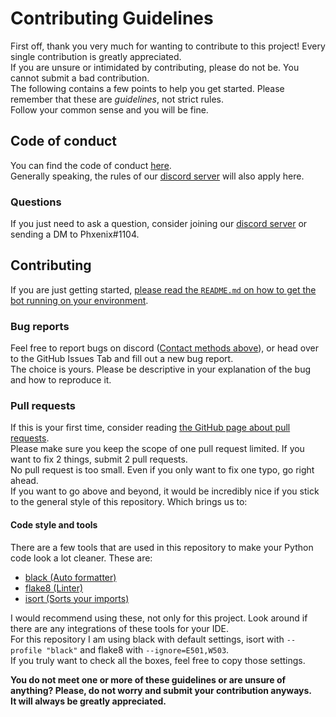 # Contributing Guidelines

First off, thank you very much for wanting to contribute to this project! Every single contribution is greatly appreciated.   
If you are unsure or intimidated by contributing, please do not be. You cannot submit a bad contribution.  
The following contains a few points to help you get started. Please remember that these are *guidelines*, not strict rules.  
Follow your common sense and you will be fine.  

## Code of conduct
You can find the code of conduct [here](https://github.com/atomflunder/Tabuu-3.0-Bot/blob/main/.github/CODE_OF_CONDUCT.md).  
Generally speaking, the rules of our [discord server](https://discord.gg/ssbutg) will also apply here.  

### Questions
If you just need to ask a question, consider joining our [discord server](https://discord.gg/ssbutg) or sending a DM to Phxenix#1104.  

## Contributing
If you are just getting started, [please read the `README.md` on how to get the bot running on your environment](https://github.com/atomflunder/Tabuu-3.0-Bot#running-the-bot).

### Bug reports
Feel free to report bugs on discord ([Contact methods above](https://github.com/atomflunder/Tabuu-3.0-Bot/blob/main/.github/CONTRIBUTING.md#questions)), or head over to the GitHub Issues Tab and fill out a new bug report.   
The choice is yours. Please be descriptive in your explanation of the bug and how to reproduce it.

### Pull requests
If this is your first time, consider reading [the GitHub page about pull requests](https://docs.github.com/en/pull-requests/collaborating-with-pull-requests/proposing-changes-to-your-work-with-pull-requests/about-pull-requests).  
Please make sure you keep the scope of one pull request limited. If you want to fix 2 things, submit 2 pull requests.  
No pull request is too small. Even if you only want to fix one typo, go right ahead.  
If you want to go above and beyond, it would be incredibly nice if you stick to the general style of this repository. Which brings us to:

#### Code style and tools
There are a few tools that are used in this repository to make your Python code look a lot cleaner. These are:  
- [black (Auto formatter)](https://github.com/psf/black)
- [flake8 (Linter)](https://github.com/PyCQA/flake8)
- [isort (Sorts your imports)](https://github.com/PyCQA/isort)

I would recommend using these, not only for this project. Look around if there are any integrations of these tools for your IDE.  
For this repository I am using black with default settings, isort with `--profile "black"` and flake8 with `--ignore=E501,W503`.  
If you truly want to check all the boxes, feel free to copy those settings.  

**You do not meet one or more of these guidelines or are unsure of anything? Please, do not worry and submit your contribution anyways.  
It will always be greatly appreciated.**  
